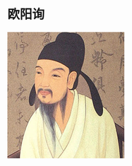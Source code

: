 # 欧阳询

<img src="image/image-20211114200737116.png" alt="image-20211114200737116" style="zoom:50%;" />